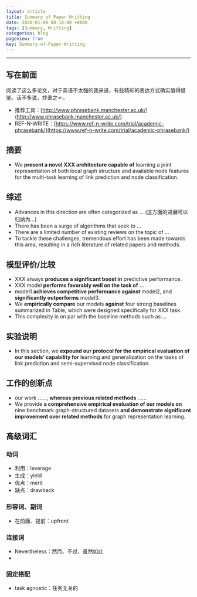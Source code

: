 ```yaml
---
layout: article
title: Summary of Paper Writting
date: 2020-01-08 00:10:00 +0800
tags: [Summary, Writting]
categories: blog
pageview: true
key: Summary-of-Paper-Writting
---
```


------



## 写在前面

阅读了这么多论文，对于英语不太强的我来说，有些精彩的表达方式确实值得借鉴。话不多说，抄录之☞。

- 推荐工具：[http://www.phrasebank.manchester.ac.uk/](http://www.phrasebank.manchester.ac.uk/)
- REF-N-WRITE：[https://www.ref-n-write.com/trial/academic-phrasebank/](https://www.ref-n-write.com/trial/academic-phrasebank/)

## 摘要

- We **present a novel XXX architecture capable of** learning a joint representation of both local graph structure and available node features for the multi-task learning of link prediction and node classification.

## 综述

- Advances in this direction are often categorized as … (这方面的进展可以归纳为…)
- There has been a surge of algorithms that seek to …
- There are a limited number of existing reviews on the topic of …
- To tackle these challenges, tremendous effort has been made towards this area, resulting in a rich literature of related papers and methods. 

## 模型评价/比较

- XXX always **produces a significant boost in** predictive performance.
- XXX model **performs favorably well on the task of** …
- model1 **achieves competitive performance against** model2, and **significantly outperforms** model3.
- We **empirically compare** our models **against** four strong baselines summarized in Table, which were designed specifically for XXX task.
- This complexity is on par with the baseline methods such as …



## 实验说明

- In this section, we **expound our protocol for the empirical evaluation of our models’ capability for** learning and generalization on the tasks of link prediction and semi-supervised node classification.



## 工作的创新点

- our work ……, **whereas previous related methods** ……
- We provide **a comprehensive empirical evaluation of our models on** nine benchmark graph-structured datasets **and demonstrate significant improvement over related methods** for graph representation learning.



## 高级词汇

### 动词

- 利用：leverage
- 生成：yield
- 优点：merit
- 缺点：drawback

### 形容词、副词

- 在前面、提前：upfront

### 连接词

- Nevertheless：然而、不过、虽然如此
- 

### 固定搭配

- task agnostic：任务无关的

